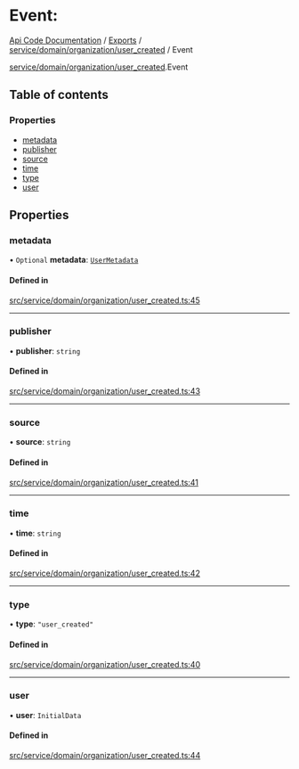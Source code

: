 # Event: 
 
[Api Code Documentation](../README.md) / [Exports](../modules.md) / [service/domain/organization/user\_created](../modules/service_domain_organization_user_created.md) / Event

[service/domain/organization/user\_created](../modules/service_domain_organization_user_created.md).Event

## Table of contents

### Properties

- [metadata](service_domain_organization_user_created.Event.md#metadata)
- [publisher](service_domain_organization_user_created.Event.md#publisher)
- [source](service_domain_organization_user_created.Event.md#source)
- [time](service_domain_organization_user_created.Event.md#time)
- [type](service_domain_organization_user_created.Event.md#type)
- [user](service_domain_organization_user_created.Event.md#user)

## Properties

### metadata

• `Optional` **metadata**: [`UserMetadata`](../modules/service_domain_metadata.md#usermetadata)

#### Defined in

[src/service/domain/organization/user_created.ts:45](https://github.com/openkfw/TruBudget/blob/d07ad94/api/src/service/domain/organization/user_created.ts#L45)

___

### publisher

• **publisher**: `string`

#### Defined in

[src/service/domain/organization/user_created.ts:43](https://github.com/openkfw/TruBudget/blob/d07ad94/api/src/service/domain/organization/user_created.ts#L43)

___

### source

• **source**: `string`

#### Defined in

[src/service/domain/organization/user_created.ts:41](https://github.com/openkfw/TruBudget/blob/d07ad94/api/src/service/domain/organization/user_created.ts#L41)

___

### time

• **time**: `string`

#### Defined in

[src/service/domain/organization/user_created.ts:42](https://github.com/openkfw/TruBudget/blob/d07ad94/api/src/service/domain/organization/user_created.ts#L42)

___

### type

• **type**: ``"user_created"``

#### Defined in

[src/service/domain/organization/user_created.ts:40](https://github.com/openkfw/TruBudget/blob/d07ad94/api/src/service/domain/organization/user_created.ts#L40)

___

### user

• **user**: `InitialData`

#### Defined in

[src/service/domain/organization/user_created.ts:44](https://github.com/openkfw/TruBudget/blob/d07ad94/api/src/service/domain/organization/user_created.ts#L44)
